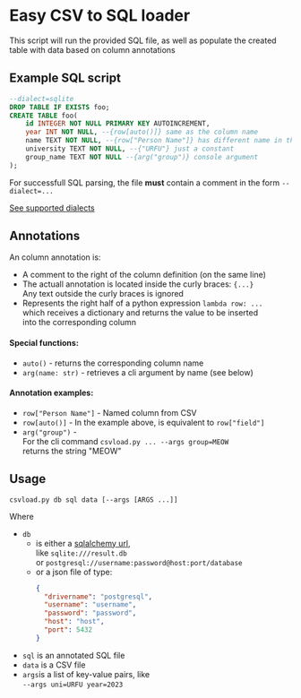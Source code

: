 # Easy CSV to SQL loader

This script will run the provided SQL file,
as well as populate the created table with data
based on column annotations

## Example SQL script

```sql
--dialect=sqlite
DROP TABLE IF EXISTS foo;
CREATE TABLE foo(
    id INTEGER NOT NULL PRIMARY KEY AUTOINCREMENT,
    year INT NOT NULL, --{row[auto()]} same as the column name
    name TEXT NOT NULL, --{row["Person Name"]} has different name in the CSV
    university TEXT NOT NULL, --{"URFU"} just a constant
    group_name TEXT NOT NULL --{arg("group")} console argument
);
```

For successfull SQL parsing,
the file **must** contain a comment in the form `--dialect=...`

[See supported dialects](https://github.com/tobymao/sqlglot/blob/main/sqlglot/dialects/dialect.py)

## Annotations

An column annotation is:
- A comment to the right of the column definition (on the same line)
- The actuall annotation is located inside the curly braces: `{...}`\
  Any text outside the curly braces is ignored
- Represents the right half of a python expression `lambda row: ...`\
  which receives a dictionary and returns the value to be inserted\
  into the corresponding column

#### Special functions:

- `auto()` - returns the corresponding column name
- `arg(name: str)` - retrieves a cli argument by name (see below)

#### Annotation examples:

- `row["Person Name"]` - Named column from CSV
- `row[auto()]` - In the example above, is equivalent to `row["field"]`
- `arg("group")` -\
  For the cli command `csvload.py ... --args group=MEOW`\
  returns the string "MEOW"

## Usage

```
csvload.py db sql data [--args [ARGS ...]] 
```

Where

- `db`
  - is either a [sqlalchemy url](https://docs.sqlalchemy.org/en/20/core/engines.html#database-urls),\
  like `sqlite:///result.db`\
  or `postgresql://username:password@host:port/database`
  - or a json file of type:
      ```json
      {
        "drivername": "postgresql",
        "username": "username",
        "password": "password",
        "host": "host",
        "port": 5432
      }
      ```
- `sql` is an annotated SQL file
- `data` is a CSV file
- `args`is a list of key-value pairs, like\
  `--args uni=URFU year=2023`
